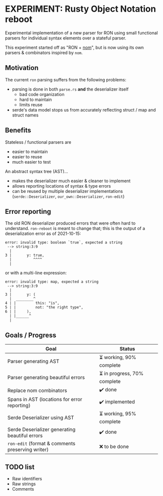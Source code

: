 # EXPERIMENT: Rusty Object Notation reboot

Experimental implementation of a new parser for RON using small functional parsers
for individual syntax elements over a stateful parser.

This experiment started off as "RON + [nom](https://github.com/Geal/nom)", but is now using its own
parsers & combinators inspired by `nom`.

## Motivation

The current `ron` parsing suffers from the following problems:

* parsing is done in both `parse.rs` **and** the deserializer itself
    * bad code organization
    * hard to maintain
    * limits reuse
* serde's data model stops us from accurately reflecting struct / map and struct names

## Benefits

Stateless / functional parsers are

* easier to maintain
* easier to reuse
* much easier to test

An abstract syntax tree (AST)...

* makes the deserializer much easier & cleaner to implement
* allows reporting locations of syntax & type errors
* can be reused by multiple deserializer implementations (`serde::Deserializer`, `our_own::Deserializer`, `ron-edit`)

## Error reporting

The old RON deserializer produced errors that were often hard to understand.
`ron-reboot` is meant to change that; this is the output of a deserialization
error as of 2021-10-15:

```
error: invalid type: boolean `true`, expected a string
 --> string:3:9
  |
3 |       y: true,
  |          ^^^^
  |
```

or with a multi-line expression:

```
error: invalid type: map, expected a string
 --> string:3:9
  |
3 |       y: (
  |  ________^
4 | |         this: "is",
5 | |         not: "the right type",
6 | |     ),
  | |______^
  |
```

## Goals / Progress

| Goal                                             | Status                                             |
|--------------------------------------------------|----------------------------------------------------|
| Parser generating AST                            | :hourglass_flowing_sand: working, 90% complete     |
| Parser generating beautiful errors               | :hourglass_flowing_sand: in progress, 70% complete |
| Replace nom combinators                          | :heavy_check_mark: done                            |
| Spans in AST (locations for error reporting)     | :heavy_check_mark: implemented                     |
| Serde Deserializer using AST                     | :hourglass_flowing_sand: working, 95% complete     |
| Serde Deserializer generating beautiful errors   | :heavy_check_mark: done                            |
| `ron-edit` (format & comments preserving writer) | :x: to be done                                     |

## TODO list

* Raw identifiers
* Raw strings
* Comments
